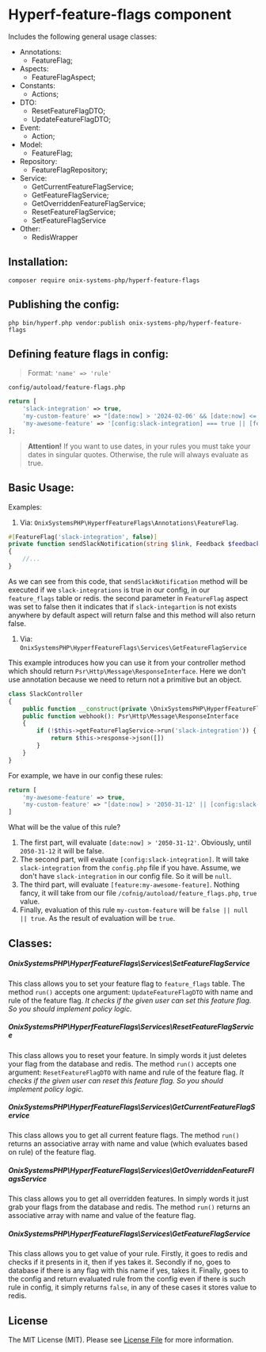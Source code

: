 # Hyperf-feature-flags component

Includes the following general usage classes:

- Annotations:
  - FeatureFlag;
- Aspects:
  - FeatureFlagAspect;
- Constants:
  - Actions;
- DTO:
  - ResetFeatureFlagDTO;
  - UpdateFeatureFlagDTO;
- Event:
  - Action;
- Model:
  - FeatureFlag;
- Repository:
  - FeatureFlagRepository;
- Service:
  - GetCurrentFeatureFlagService;
  - GetFeatureFlagService;
  - GetOverriddenFeatureFlagService;
  - ResetFeatureFlagService;
  - SetFeatureFlagService
- Other:
  - RedisWrapper

## Installation:

```shell script
composer require onix-systems-php/hyperf-feature-flags
```

## Publishing the config:

```shell script
php bin/hyperf.php vendor:publish onix-systems-php/hyperf-feature-flags
```

## Defining feature flags in config:

> Format: `'name' => 'rule'`

`config/autoload/feature-flags.php`

```php 
return [
    'slack-integration' => true,
    'my-custom-feature' => "[date:now] > '2024-02-06' && [date:now] <= '2024-12-31'",
    'my-awesome-feature' => '[config:slack-integration] === true || [feature:my-custom-feature] === false',
];
```

> **Attention!**
> If you want to use dates, in your rules you must take your dates in singular quotes. Otherwise, the rule will always evaluate as true.

## Basic Usage:

Examples:

1. Via: `OnixSystemsPHP\HyperfFeatureFlags\Annotations\FeatureFlag`.

```php
#[FeatureFlag('slack-integration', false)]
private function sendSlackNotification(string $link, Feedback $feedback): bool
{
    //...
}
```

As we can see from this code, that `sendSlackNotification` method will be executed if we `slack-integrations` is true in our config, in our `feature_flags` table or redis.
the second parameter in `FeatureFlag` aspect was set to false then it indicates that if `slack-integartion` is not exists anywhere by default aspect will return false and this method will also return false.

1. Via: `OnixSystemsPHP\HyperfFeatureFlags\Services\GetFeatureFlagService`

This example introduces how you can use it from your controller method which should return `Psr\Http\Message\ResponseInterface`. Here we don't use annotation because we need to return not a primitive but an object.

```php
class SlackController
{
    public function __construct(private \OnixSystemsPHP\HyperfFeatureFlags\Services\GetFeatureFlagService $getFeatureFlagService) {}
    public function webhook(): Psr\Http\Message\ResponseInterface
    {
        if (!$this->getFeatureFlagService->run('slack-integration')) {
            return $this->response->json([])
        }
    }
}
```

For example, we have in our config these rules:
```php
return [
    'my-awesome-feature' => true,
    'my-custom-feature' => "[date:now] > '2050-31-12' || [config:slack-integration] || [feature:my-awesome-feature]",
]
```
What will be the value of this rule?

1. The first part, will evaluate `[date:now] > '2050-31-12'`. Obviously, until `2050-31-12` it will be false.
2. The second part, will evaluate `[config:slack-integration]`. It will take `slack-integration` from the `config.php` file if you have. Assume, we don't have `slack-integration` in our config file. So it will be `null`.
3. The third part, will evaluate `[feature:my-awesome-feature]`. Nothing fancy, it will take from our file `/cofnig/autoload/feature_flags.php`, `true` value.
4. Finally, evaluation of this rule `my-custom-feature` will be `false || null || true`. As the result of evaluation will be `true`.

## Classes:

##### OnixSystemsPHP\HyperfFeatureFlags\Services\SetFeatureFlagService

This class allows you to set your feature flag to `feature_flags` table.
The method `run()` accepts one argument: `UpdateFeatureFlagDTO` with name and rule of the feature flag.
*It checks if the given user can set this feature flag. So you should implement policy logic.*

##### OnixSystemsPHP\HyperfFeatureFlags\Services\ResetFeatureFlagService

This class allows you to reset your feature. In simply words it just deletes your flag from the database and redis.
The method `run()` accepts one argument: `ResetFeatureFlagDTO` with name and rule of the feature flag.
*It checks if the given user can reset this feature flag. So you should implement policy logic.*

##### OnixSystemsPHP\HyperfFeatureFlags\Services\GetCurrentFeatureFlagService

This class allows you to get all current feature flags.
The method `run()` returns an associative array with name and value (which evaluates based on rule) of the feature flag.

##### OnixSystemsPHP\HyperfFeatureFlags\Services\GetOverriddenFeatureFlagsService

This class allows you to get all overridden features. In simply words it just grab your flags from the database and redis.
The method `run()` returns an associative array with name and value of the feature flag.

##### OnixSystemsPHP\HyperfFeatureFlags\Services\GetFeatureFlagService

This class allows you to get value of your rule. 
Firstly, it goes to redis and checks if it presents in it, then if yes takes it. 
Secondly if no, goes to database if there is any flag with this name if yes, takes it. 
Finally, goes to the config and return evaluated rule from the config even if there is such rule in config, it simply returns `false`, in any of these cases it stores value to redis.

## License

The MIT License (MIT). Please see [License File](LICENSE) for more information.
